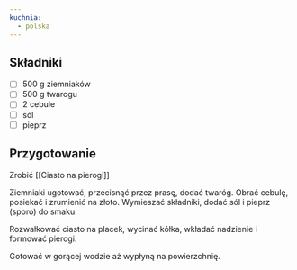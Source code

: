 ```yaml
---
kuchnia:
  - polska
---
```


## Składniki

- [ ] 500 g ziemniaków
- [ ] 500 g twarogu
- [ ] 2 cebule
- [ ] sól
- [ ] pieprz

## Przygotowanie

Zrobić [[Ciasto na pierogi]]

Ziemniaki ugotować, przecisnąć przez prasę, dodać twaróg. Obrać cebulę, posiekać i zrumienić na złoto.
Wymieszać składniki, dodać sól i pieprz (sporo) do smaku.

Rozwałkować ciasto na placek, wycinać kółka, wkładać nadzienie i formować pierogi.

Gotować w gorącej wodzie aż wypłyną na powierzchnię.